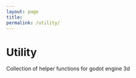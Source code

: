 ```yaml
---
layout: page
title: 
permalink: /utility/
---
```

# Utility
Collection of helper functions for godot engine 3d 
